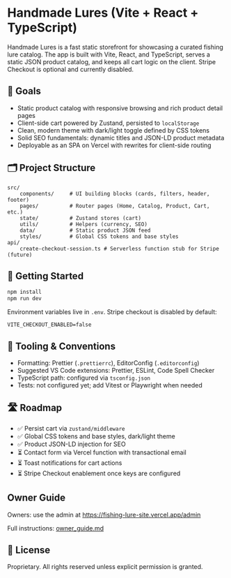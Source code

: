 # Handmade Lures (Vite + React + TypeScript)

Handmade Lures is a fast static storefront for showcasing a curated fishing lure catalog. The app is built with Vite, React, and TypeScript, serves a static JSON product catalog, and keeps all cart logic on the client. Stripe Checkout is optional and currently disabled.

## 🎯 Goals

- Static product catalog with responsive browsing and rich product detail pages
- Client-side cart powered by Zustand, persisted to `localStorage`
- Clean, modern theme with dark/light toggle defined by CSS tokens
- Solid SEO fundamentals: dynamic titles and JSON-LD product metadata
- Deployable as an SPA on Vercel with rewrites for client-side routing

## 🗂️ Project Structure

```
src/
	components/     # UI building blocks (cards, filters, header, footer)
	pages/          # Router pages (Home, Catalog, Product, Cart, etc.)
	state/          # Zustand stores (cart)
	utils/          # Helpers (currency, SEO)
	data/           # Static product JSON feed
	styles/         # Global CSS tokens and base styles
api/
	create-checkout-session.ts # Serverless function stub for Stripe (future)
```

## 🚀 Getting Started

```powershell
npm install
npm run dev
```

Environment variables live in `.env`. Stripe checkout is disabled by default:

```
VITE_CHECKOUT_ENABLED=false
```

## 🧰 Tooling & Conventions

- Formatting: Prettier (`.prettierrc`), EditorConfig (`.editorconfig`)
- Suggested VS Code extensions: Prettier, ESLint, Code Spell Checker
- TypeScript path: configured via `tsconfig.json`
- Tests: not configured yet; add Vitest or Playwright when needed

## 🛣️ Roadmap

- ✅ Persist cart via `zustand/middleware`
- ✅ Global CSS tokens and base styles, dark/light theme
- ✅ Product JSON-LD injection for SEO
- ⏳ Contact form via Vercel function with transactional email
- ⏳ Toast notifications for cart actions
- ⏳ Stripe Checkout enablement once keys are configured

 ## Owner Guide
Owners: use the admin at https://fishing-lure-site.vercel.app/admin

Full instructions: [owner_guide.md](./owner_guide.md)

## 📄 License

Proprietary. All rights reserved unless explicit permission is granted.
